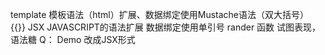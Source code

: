 template 
模板语法（html）扩展、数据绑定使用Mustache语法（双大括号）
{{}}
JSX
JAVASCRIPT的语法扩展
数据绑定使用单引号
rander 函数
试图表现，
语法糖
Q： Demo 改成JSX形式
